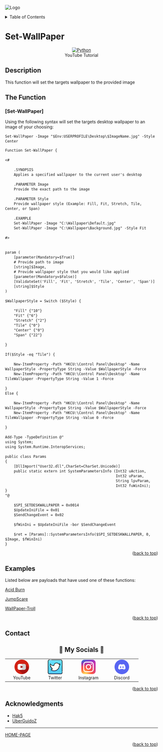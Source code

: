 ![Logo](https://github.com/I-Am-Jakoby/hak5-submissions/blob/main/Assets/logo-170-px.png?raw=true)

<!-- TABLE OF CONTENTS -->
<details>
  <summary>Table of Contents</summary>
  <ol>
    <li><a href="#Description">Description</a></li>
    <li><a href="#The-Function">The Function</a></li>
    <li><a href="#Examples">Examples</a></li>
    <li><a href="#Contact">Contact</a></li>
    <li><a href="#Acknowledgments">Acknowledgments</a></li>
  </ol>
</details>

# Set-WallPaper

<p align="center">
      <a href="https://www.youtube.com/watch?v=467YXWBlL9E">
        <img src=https://i.ytimg.com/vi/N1Vdkd7P_cM/hqdefault.jpg width="300" alt="Python" />
      </a>
      <br>YouTube Tutorial	
</p>

## Description

This function will set the targets wallpaper to the provided image

## The Function

### [Set-WallPaper] 

Using the following syntax will set the targets desktop wallpaper to an image of your choosing:

```
Set-WallPaper -Image "$Env:USERPROFILE\Desktop\$ImageName.jpg" -Style Center
```

```
Function Set-WallPaper {
 
<#
 
    .SYNOPSIS
    Applies a specified wallpaper to the current user's desktop
    
    .PARAMETER Image
    Provide the exact path to the image
 
    .PARAMETER Style
    Provide wallpaper style (Example: Fill, Fit, Stretch, Tile, Center, or Span)
  
    .EXAMPLE
    Set-WallPaper -Image "C:\Wallpaper\Default.jpg"
    Set-WallPaper -Image "C:\Wallpaper\Background.jpg" -Style Fit
  
#>

 
param (
    [parameter(Mandatory=$True)]
    # Provide path to image
    [string]$Image,
    # Provide wallpaper style that you would like applied
    [parameter(Mandatory=$False)]
    [ValidateSet('Fill', 'Fit', 'Stretch', 'Tile', 'Center', 'Span')]
    [string]$Style
)
 
$WallpaperStyle = Switch ($Style) {
  
    "Fill" {"10"}
    "Fit" {"6"}
    "Stretch" {"2"}
    "Tile" {"0"}
    "Center" {"0"}
    "Span" {"22"}
  
}
 
If($Style -eq "Tile") {
 
    New-ItemProperty -Path "HKCU:\Control Panel\Desktop" -Name WallpaperStyle -PropertyType String -Value $WallpaperStyle -Force
    New-ItemProperty -Path "HKCU:\Control Panel\Desktop" -Name TileWallpaper -PropertyType String -Value 1 -Force
 
}
Else {
 
    New-ItemProperty -Path "HKCU:\Control Panel\Desktop" -Name WallpaperStyle -PropertyType String -Value $WallpaperStyle -Force
    New-ItemProperty -Path "HKCU:\Control Panel\Desktop" -Name TileWallpaper -PropertyType String -Value 0 -Force
 
}
 
Add-Type -TypeDefinition @" 
using System; 
using System.Runtime.InteropServices;
  
public class Params
{ 
    [DllImport("User32.dll",CharSet=CharSet.Unicode)] 
    public static extern int SystemParametersInfo (Int32 uAction, 
                                                   Int32 uParam, 
                                                   String lpvParam, 
                                                   Int32 fuWinIni);
}
"@ 
  
    $SPI_SETDESKWALLPAPER = 0x0014
    $UpdateIniFile = 0x01
    $SendChangeEvent = 0x02
  
    $fWinIni = $UpdateIniFile -bor $SendChangeEvent
  
    $ret = [Params]::SystemParametersInfo($SPI_SETDESKWALLPAPER, 0, $Image, $fWinIni)
}
```

<p align="right">(<a href="#top">back to top</a>)</p>


## Examples 
[//]: # (Examples of scripts that have used your function) 
Listed below are payloads that have used one of these functions:

[Acid Burn](https://github.com/I-Am-Jakoby/hak5-submissions/tree/main/OMG/Payloads/OMG-AcidBurn)

[JumpScare](https://github.com/I-Am-Jakoby/hak5-submissions/tree/main/OMG/Payloads/OMG-JumpScare)

[WallPaper-Troll](https://github.com/I-Am-Jakoby/hak5-submissions/tree/main/OMG/Payloads/OMG-Wallpaper-Troll)


<p align="right">(<a href="#top">back to top</a>)</p>

<!-- CONTACT -->
## Contact

<h2 align="center">📱 My Socials 📱</h2>
<div align=center>
<table>
  <tr>
    <td align="center" width="96">
      <a href="https://youtube.com/c/IamJakoby?sub_confirmation=1">
        <img src=https://github.com/I-Am-Jakoby/I-Am-Jakoby/blob/main/img/youtube-svgrepo-com.svg width="48" height="48" alt="C#" />
      </a>
      <br>YouTube
    </td>
    <td align="center" width="96">
      <a href="https://twitter.com/I_Am_Jakoby">
        <img src=https://github.com/I-Am-Jakoby/I-Am-Jakoby/blob/main/img/twitter.png width="48" height="48" alt="Python" />
      </a>
      <br>Twitter
    </td>
    <td align="center" width="96">
      <a href="https://www.instagram.com/i_am_jakoby/">
        <img src=https://github.com/I-Am-Jakoby/I-Am-Jakoby/blob/main/img/insta.png width="48" height="48" alt="Golang" />
      </a>
      <br>Instagram
    </td>
    <td align="center" width="96">
      <a href="https://discord.gg/MYYER2ZcJF">
        <img src=https://github.com/I-Am-Jakoby/I-Am-Jakoby/blob/main/img/discord-v2-svgrepo-com.svg width="48" height="48" alt="Jsonnet" />
      </a>
      <br>Discord
    </td>
  </tr>
</table>
</div>



<p align="right">(<a href="#top">back to top</a>)</p>

<!-- ACKNOWLEDGMENTS -->
## Acknowledgments

* [Hak5](https://hak5.org/)
* [UberGuidoZ](https://github.com/UberGuidoZ)

***

[HOME-PAGE](https://github.com/I-Am-Jakoby/PowerShell-for-Hackers)

<p align="right">(<a href="#top">back to top</a>)</p>

